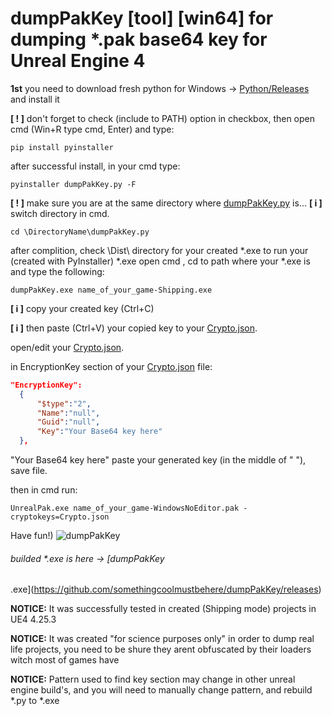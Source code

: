 # dumpPakKey [tool] [win64] for dumping *.pak base64 key for Unreal Engine 4

**1st** you need to download fresh python for Windows -> [Python/Releases](https://www.python.org/downloads/release) and install it

**[ ! ]** don't forget to check (include to PATH) option in checkbox, then open cmd (Win+R type cmd, Enter) and type:
```
pip install pyinstaller
```
after successful install, in your cmd type:
```
pyinstaller dumpPakKey.py -F 
```
**[ ! ]** make sure you are at the same directory where [dumpPakKey.py](https://raw.githubusercontent.com/somethingcoolmustbehere/dumpPakKey/master/dumpPakKey.py) is... 
**[ i ]** switch directory  in cmd.
```
cd \DirectoryName\dumpPakKey.py
```
after complition, check \Dist\ directory for your created *.exe
to run your (created with PyInstaller) *.exe open cmd , cd to path where your *.exe is and type the following: 
```
dumpPakKey.exe name_of_your_game-Shipping.exe
```
**[ i ]** copy your created key (Ctrl+C)

**[ i ]** then paste (Ctrl+V) your copied key to your [Crypto.json](https://raw.githubusercontent.com/somethingcoolmustbehere/UnrealPakTool/master/Crypto.json).

open/edit your [Crypto.json](https://raw.githubusercontent.com/somethingcoolmustbehere/UnrealPakTool/master/Crypto.json).

in EncryptionKey section of your [Crypto.json](https://raw.githubusercontent.com/somethingcoolmustbehere/UnrealPakTool/master/Crypto.json) file:
```json
"EncryptionKey":
  {
      "$type":"2",
      "Name":"null",
      "Guid":"null",
      "Key":"Your Base64 key here"
  },
```
"Your Base64 key here" paste your generated key (in the middle of " "), save file.

then in cmd run:
```
UnrealPak.exe name_of_your_game-WindowsNoEditor.pak -cryptokeys=Crypto.json
```
Have fun!)
![dumpPakKey](https://i.imgur.com/EzIsUQk.png)
###### builded *.exe is here -> [dumpPakKey
.exe](https://github.com/somethingcoolmustbehere/dumpPakKey/releases)

**NOTICE:** It was successfully tested in created (Shipping mode) projects in UE4 4.25.3

**NOTICE:** It was created "for science purposes only" in order to dump real life projects, you need to be shure they arent obfuscated by their loaders witch most of games have

**NOTICE:** Pattern used to find key section may change in other unreal engine build's, and you will need to manually change pattern, and rebuild *.py to *.exe
